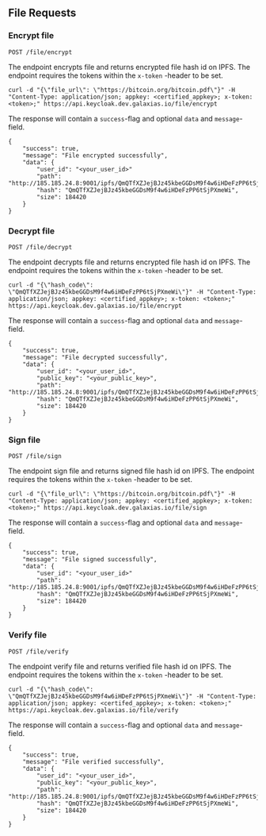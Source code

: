## File Requests

### Encrypt file

```
POST /file/encrypt
```

The endpoint encrypts file and returns encrypted file hash id on IPFS.
The endpoint requires the tokens within the `x-token` -header to be set.

```
curl -d "{\"file_url\": \"https://bitcoin.org/bitcoin.pdf\"}" -H "Content-Type: application/json; appkey: <certified_appkey>; x-token: <token>;" https://api.keycloak.dev.galaxias.io/file/encrypt
```

The response will contain a `success`-flag and optional `data` and `message`-field.

```
{
    "success": true,
    "message": "File encrypted successfully",
    "data": {
        "user_id": "<your_user_id>"
        "path": "http://185.185.24.8:9001/ipfs/QmQTfXZJejBJz45kbeGGDsM9f4w6iHDeFzPP6tSjPXmeWi",
        "hash": "QmQTfXZJejBJz45kbeGGDsM9f4w6iHDeFzPP6tSjPXmeWi",
        "size": 184420
    }
}
```

### Decrypt file

```
POST /file/decrypt
```

The endpoint decrypts file and returns encrypted file hash id on IPFS.
The endpoint requires the tokens within the `x-token` -header to be set.

```
curl -d "{\"hash_code\": \"QmQTfXZJejBJz45kbeGGDsM9f4w6iHDeFzPP6tSjPXmeWi\"}" -H "Content-Type: application/json; appkey: <certified_appkey>; x-token: <token>;" https://api.keycloak.dev.galaxias.io/file/encrypt
```

The response will contain a `success`-flag and optional `data` and `message`-field.

```
{
    "success": true,
    "message": "File decrypted successfully",
    "data": {
        "user_id": "<your_user_id>",
        "public_key": "<your_public_key>",
        "path": "http://185.185.24.8:9001/ipfs/QmQTfXZJejBJz45kbeGGDsM9f4w6iHDeFzPP6tSjPXmeWi",
        "hash": "QmQTfXZJejBJz45kbeGGDsM9f4w6iHDeFzPP6tSjPXmeWi",
        "size": 184420
    }
}
```

### Sign file

```
POST /file/sign
```

The endpoint sign file and returns signed file hash id on IPFS.
The endpoint requires the tokens within the `x-token` -header to be set.

```
curl -d "{\"file_url\": \"https://bitcoin.org/bitcoin.pdf\"}" -H "Content-Type: application/json; appkey: <certified_appkey>; x-token: <token>;" https://api.keycloak.dev.galaxias.io/file/sign
```

The response will contain a `success`-flag and optional `data` and `message`-field.

```
{
    "success": true,
    "message": "File signed successfully",
    "data": {
        "user_id": "<your_user_id>"
        "path": "http://185.185.24.8:9001/ipfs/QmQTfXZJejBJz45kbeGGDsM9f4w6iHDeFzPP6tSjPXmeWi",
        "hash": "QmQTfXZJejBJz45kbeGGDsM9f4w6iHDeFzPP6tSjPXmeWi",
        "size": 184420
    }
}
```

### Verify file

```
POST /file/verify
```

The endpoint verify file and returns verified file hash id on IPFS.
The endpoint requires the tokens within the `x-token` -header to be set.

```
curl -d "{\"hash_code\": \"QmQTfXZJejBJz45kbeGGDsM9f4w6iHDeFzPP6tSjPXmeWi\"}" -H "Content-Type: application/json; appkey: <certifed_appkey>; x-token: <token>;" https://api.keycloak.dev.galaxias.io/file/verify
```

The response will contain a `success`-flag and optional `data` and `message`-field.

```
{
    "success": true,
    "message": "File verified successfully",
    "data": {
        "user_id": "<your_user_id>",
        "public_key": "<your_public_key>",
        "path": "http://185.185.24.8:9001/ipfs/QmQTfXZJejBJz45kbeGGDsM9f4w6iHDeFzPP6tSjPXmeWi",
        "hash": "QmQTfXZJejBJz45kbeGGDsM9f4w6iHDeFzPP6tSjPXmeWi",
        "size": 184420
    }
}
```
